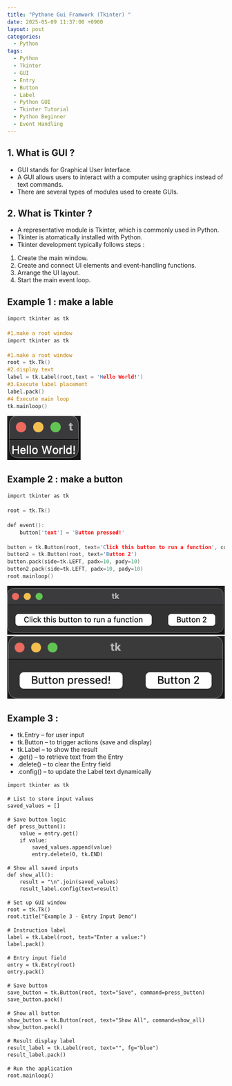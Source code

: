 ```yaml
---
title: "Pythone Gui Framwork (Tkinter) "
date: 2025-05-09 11:37:00 +0900
layout: post
categories:
  - Python
tags:
  - Python
  - Tkinter
  - GUI
  - Entry
  - Button
  - Label
  - Python GUI
  - Tkinter Tutorial
  - Python Beginner
  - Event Handling
---
```


## 1. What is GUI ? 
- GUI stands for Graphical User Interface.
- A GUI allows users to interact with a computer using graphics instead of text commands.
- There are several types of modules used to create GUIs.


## 2. What is Tkinter ? 
- A representative module is Tkinter, which is commonly used in Python.
- Tkinter is atomatically installed with Python. 
- Tkinter development typically follows steps : 
1. Create the main window.
2. Create and connect UI elements and event-handling functions.
3. Arrange the UI layout.
4. Start the main event loop.



## Example 1 : make a lable 

```c
import tkinter as tk

#1.make a root window 
import tkinter as tk

#1.make a root window 
root = tk.Tk() 
#2.display text 
label = tk.Label(root,text = 'Hello World!')
#3.Execute label placement
label.pack()
#4 Execute main loop
tk.mainloop()
```

![그림](/assets/img/tkinter1.png)


## Example 2 : make a button 

```c
import tkinter as tk

root = tk.Tk()

def event():
    button['text'] = 'Button pressed!'

button = tk.Button(root, text='Click this button to run a function', command=event)
button2 = tk.Button(root, text='Button 2')
button.pack(side=tk.LEFT, padx=10, pady=10)
button2.pack(side=tk.LEFT, padx=10, pady=10)
root.mainloop()
```
![그림](/assets/img/tkinter2.png)
![그림](/assets/img/tkinter3.png)



## Example 3 : 
- tk.Entry – for user input
- tk.Button – to trigger actions (save and display)
- tk.Label – to show the result
- .get() – to retrieve text from the Entry
- .delete() – to clear the Entry field
- .config() – to update the Label text dynamically


```
import tkinter as tk

# List to store input values
saved_values = []

# Save button logic
def press_button():
    value = entry.get()
    if value:
        saved_values.append(value)
        entry.delete(0, tk.END)

# Show all saved inputs
def show_all():
    result = "\n".join(saved_values)
    result_label.config(text=result)

# Set up GUI window
root = tk.Tk()
root.title("Example 3 - Entry Input Demo")

# Instruction label
label = tk.Label(root, text="Enter a value:")
label.pack()

# Entry input field
entry = tk.Entry(root)
entry.pack()

# Save button
save_button = tk.Button(root, text="Save", command=press_button)
save_button.pack()

# Show all button
show_button = tk.Button(root, text="Show All", command=show_all)
show_button.pack()

# Result display label
result_label = tk.Label(root, text="", fg="blue")
result_label.pack()

# Run the application
root.mainloop()
```




